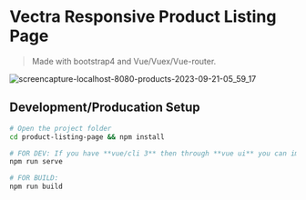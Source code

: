 # Vectra Responsive Product Listing Page

>Made with bootstrap4
> and Vue/Vuex/Vue-router.

![screencapture-localhost-8080-products-2023-09-21-05_59_17](https://github.com/GuyBosa/Vectra-Products-Listing-Page/assets/40579537/402c2aaa-64f6-4609-a62c-aaf779161ef5)

## Development/Producation Setup

``` bash
# Open the project folder
cd product-listing-page && npm install

# FOR DEV: If you have **vue/cli 3** then through **vue ui** you can import the file and serve it. else 
npm run serve

# FOR BUILD: 
npm run build
```
